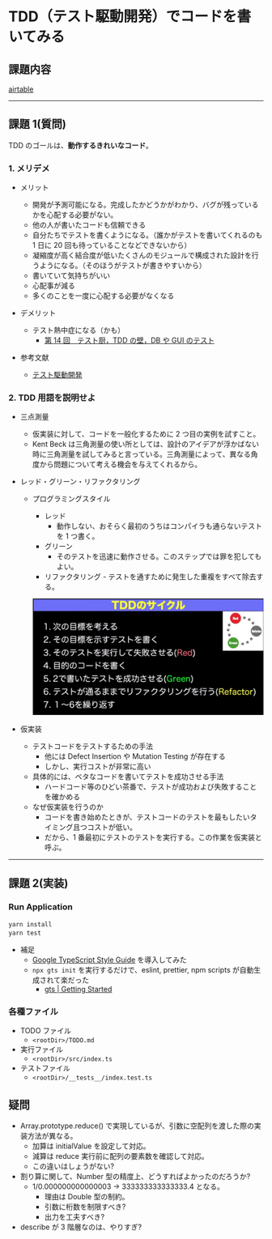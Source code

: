 # TDD（テスト駆動開発）でコードを書いてみる

## 課題内容

[airtable](https://airtable.com/tblTnXBXFOYJ0J7lZ/viwyi8muFtWUlhNKG/recjXEpChElr4AzCd?blocks=hide)

---

## 課題 1(質問)

TDD のゴールは、**動作するきれいなコード**。

### 1. メリデメ

- メリット
  - 開発が予測可能になる。完成したかどうかがわかり、バグが残っているかを心配する必要がない。
  - 他の人が書いたコードも信頼できる
  - 自分たちでテストを書くようになる。（誰かがテストを書いてくれるのも 1 日に 20 回も待っていることなどできないから）
  - 凝縮度が高く結合度が低いたくさんのモジュールで構成された設計を行うようになる。（そのほうがテストが書きやすいから）
  - 書いていて気持ちがいい
  - 心配事が減る
  - 多くのことを一度に心配する必要がなくなる
- デメリット

  - テスト熱中症になる（かも）
    - [第 14 回　テスト厨，TDD の壁，DB や GUI のテスト](https://gihyo.jp/dev/serial/01/tdd/0014)

- 参考文献
  - [テスト駆動開発](https://tatsu-zine.com/books/test-driven-development)

### 2. TDD 用語を説明せよ

- 三点測量
  - 仮実装に対して、コードを一般化するために 2 つ目の実例を試すこと。
  - Kent Beck は三角測量の使い所としては、設計のアイデアが浮かばない時に三角測量を試してみると言っている。三角測量によって、異なる角度から問題について考える機会を与えてくれるから。
- レッド・グリーン・リファクタリング

  - プログラミングスタイル

    - レッド
      - 動作しない、おそらく最初のうちはコンパイラも通らないテストを 1 つ書く。
    - グリーン
      - そのテストを迅速に動作させる。このステップでは罪を犯してもよい。
    - リファクタリング - テストを通すために発生した重複をすべて除去する。

    ![テストのサイクル](./images/tdd_cycle.png)

- 仮実装
  - テストコードをテストするための手法
    - 他には Defect Insertion や Mutation Testing が存在する
    - しかし、実行コストが非常に高い
  - 具体的には、ベタなコードを書いてテストを成功させる手法
    - ハードコード等のひどい茶番で、テストが成功および失敗することを確かめる
  - なぜ仮実装を行うのか
    - コードを書き始めたときが、テストコードのテストを最もしたいタイミング且つコストが低い。
    - だから、1 番最初にテストのテストを実行する。この作業を仮実装と呼ぶ。

---

## 課題 2(実装)

### Run Application

```bash
yarn install
yarn test
```

- 補足
  - [Google TypeScript Style Guide](https://google.github.io/styleguide/tsguide.html) を導入してみた
  - `npx gts init` を実行するだけで、eslint, prettier, npm scripts が自動生成されて楽だった
    - [gts | Getting Started](https://github.com/google/gts)

### 各種ファイル

- TODO ファイル
  - `<rootDir>/TODO.md`
- 実行ファイル
  - `<rootDir>/src/index.ts`
- テストファイル
  - `<rootDir>/__tests__/index.test.ts`

## 疑問

- Array.prototype.reduce() で実現しているが、引数に空配列を渡した際の実装方法が異なる。
  - 加算は initialValue を設定して対応。
  - 減算は reduce 実行前に配列の要素数を確認して対応。
  - この違いはしょうがない?
- 割り算に関して、Number 型の精度上、どうすればよかったのだろうか?
  - 1/0.000000000000003 -> 333333333333333.4 となる。
    - 理由は Double 型の制約。
    - 引数に桁数を制限すべき?
    - 出力を工夫すべき?
- describe が 3 階層なのは、やりすぎ?

